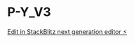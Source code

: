 # P-Y_V3

[Edit in StackBlitz next generation editor ⚡️](https://stackblitz.com/~/github.com/HxSx79/P-Y_V3)